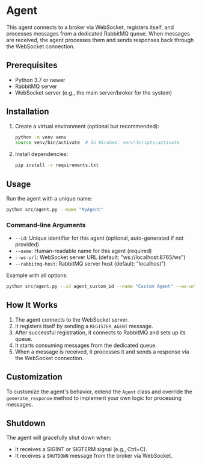 # Agent

This agent connects to a broker via WebSocket, registers itself, and processes messages from a dedicated RabbitMQ queue. When messages are received, the agent processes them and sends responses back through the WebSocket connection.

## Prerequisites

- Python 3.7 or newer
- RabbitMQ server
- WebSocket server (e.g., the main server/broker for the system)

## Installation

1. Create a virtual environment (optional but recommended):
   ```bash
   python -m venv venv
   source venv/bin/activate  # On Windows: venv\Scripts\activate
   ```

2. Install dependencies:
   ```bash
   pip install -r requirements.txt
   ```

## Usage

Run the agent with a unique name:

```bash
python src/agent.py --name "MyAgent"
```

### Command-line Arguments

- `--id`: Unique identifier for this agent (optional, auto-generated if not provided)
- `--name`: Human-readable name for this agent (required)
- `--ws-url`: WebSocket server URL (default: "ws://localhost:8765/ws")
- `--rabbitmq-host`: RabbitMQ server host (default: "localhost")

Example with all options:

```bash
python src/agent.py --id agent_custom_id --name "Custom Agent" --ws-url "ws://server.example.com:8765/ws" --rabbitmq-host "rabbitmq.example.com"
```

## How It Works

1. The agent connects to the WebSocket server.
2. It registers itself by sending a `REGISTER_AGENT` message.
3. After successful registration, it connects to RabbitMQ and sets up its queue.
4. It starts consuming messages from the dedicated queue.
5. When a message is received, it processes it and sends a response via the WebSocket connection.

## Customization

To customize the agent's behavior, extend the `Agent` class and override the `generate_response` method to implement your own logic for processing messages.

## Shutdown

The agent will gracefully shut down when:
- It receives a SIGINT or SIGTERM signal (e.g., Ctrl+C).
- It receives a `SHUTDOWN` message from the broker via WebSocket.
